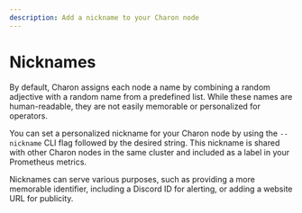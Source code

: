 ```yaml
---
description: Add a nickname to your Charon node
---
```


# Nicknames

By default, Charon assigns each node a name by combining a random adjective with a random name from a predefined list. While these names are human-readable, they are not easily memorable or personalized for operators.

You can set a personalized nickname for your Charon node by using the `--nickname` CLI flag followed by the desired string. This nickname is shared with other Charon nodes in the same cluster and included as a label in your Prometheus metrics.

Nicknames can serve various purposes, such as providing a more memorable identifier, including a Discord ID for alerting, or adding a website URL for publicity.





